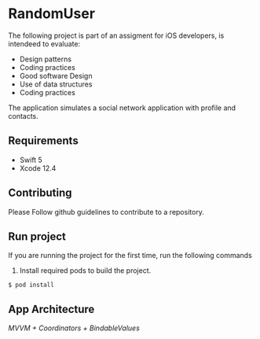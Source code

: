 # RandomUser

The following project is part of an assigment for iOS developers, is intendeed to evaluate:

- Design patterns
- Coding practices
- Good software Design
- Use of data structures
- Coding practices

The application simulates a social network application with profile and contacts.

## Requirements
- Swift 5
- Xcode 12.4

## Contributing

Please Follow github guidelines to contribute to a repository.

## Run project
If you are running the project for the first time, run the following commands

1. Install required pods to build the project.
```
$ pod install
```

## App Architecture

*MVVM + Coordinators + BindableValues*

